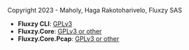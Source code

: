 Copyright 2023 - Maholy, Haga Rakotoharivelo, Fluxzy SAS


- **Fluxzy CLI**: [GPLv3](src/fluxzy/LICENSE.md) 
- **Fluxzy.Core**: [GPLv3 or other](src/Fluxzy.Core/LICENSE.md) 
- **Fluxzy.Core.Pcap**: [GPLv3 or other](src/Fluxzy.Core.Pcap/LICENSE.md) 

